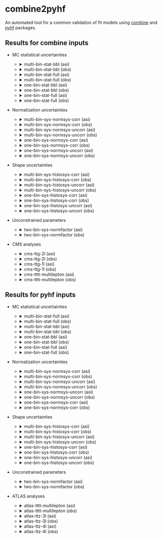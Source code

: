 # combine2pyhf

 An automated tool for a common validation of fit models using [combine](https://github.com/cms-analysis/HiggsAnalysis-CombinedLimit) and [pyhf](https://github.com/scikit-hep/pyhf) packages.

## Results for combine inputs

- MC statistical uncertainties

  - <details>

    <summary>multi-bin-stat-bbl (asi)</summary>

    ![multi-bin-stat-bbl (asi)](results/combine/multi-bin-stat-bbl/hist.png?raw=true)

    ![multi-bin-stat-bbl (asi)](results/combine/multi-bin-stat-bbl/time_asi.png?raw=true)

    ![multi-bin-stat-bbl (asi)](results/combine/multi-bin-stat-bbl/nll_shape_asi.png?raw=true)

    ![multi-bin-stat-bbl (asi)](results/combine/multi-bin-stat-bbl/nll_asi.png?raw=true)

    </details>

  - <details>

    <summary>multi-bin-stat-bbl (obs)</summary>

    ![multi-bin-stat-bbl (obs)](results/combine/multi-bin-stat-bbl/hist.png?raw=true)

    ![multi-bin-stat-bbl (obs)](results/combine/multi-bin-stat-bbl/time_obs.png?raw=true)

    ![multi-bin-stat-bbl (obs)](results/combine/multi-bin-stat-bbl/nll_shape_obs.png?raw=true)

    ![multi-bin-stat-bbl (obs)](results/combine/multi-bin-stat-bbl/nll_obs.png?raw=true)

    </details>

  - <details>

    <summary>multi-bin-stat-full (asi)</summary>

    ![multi-bin-stat-full (asi)](results/combine/multi-bin-stat-full/hist.png?raw=true)

    ![multi-bin-stat-full (asi)](results/combine/multi-bin-stat-full/time_asi.png?raw=true)

    ![multi-bin-stat-full (asi)](results/combine/multi-bin-stat-full/nll_shape_asi.png?raw=true)

    ![multi-bin-stat-full (asi)](results/combine/multi-bin-stat-full/nll_asi.png?raw=true)

    </details>

  - <details>

    <summary>multi-bin-stat-full (obs)</summary>

    ![multi-bin-stat-full (obs)](results/combine/multi-bin-stat-full/hist.png?raw=true)

    ![multi-bin-stat-full (obs)](results/combine/multi-bin-stat-full/time_obs.png?raw=true)

    ![multi-bin-stat-full (obs)](results/combine/multi-bin-stat-full/nll_shape_obs.png?raw=true)

    ![multi-bin-stat-full (obs)](results/combine/multi-bin-stat-full/nll_obs.png?raw=true)

    </details>

  - <details>

    <summary>one-bin-stat-bbl (asi)</summary>

    ![one-bin-stat-bbl (asi)](results/combine/one-bin-stat-bbl/hist.png?raw=true)

    ![one-bin-stat-bbl (asi)](results/combine/one-bin-stat-bbl/time_asi.png?raw=true)

    ![one-bin-stat-bbl (asi)](results/combine/one-bin-stat-bbl/nll_shape_asi.png?raw=true)

    ![one-bin-stat-bbl (asi)](results/combine/one-bin-stat-bbl/nll_asi.png?raw=true)

    </details>

  - <details>

    <summary>one-bin-stat-bbl (obs)</summary>

    ![one-bin-stat-bbl (obs)](results/combine/one-bin-stat-bbl/hist.png?raw=true)

    ![one-bin-stat-bbl (obs)](results/combine/one-bin-stat-bbl/time_obs.png?raw=true)

    ![one-bin-stat-bbl (obs)](results/combine/one-bin-stat-bbl/nll_shape_obs.png?raw=true)

    ![one-bin-stat-bbl (obs)](results/combine/one-bin-stat-bbl/nll_obs.png?raw=true)

    </details>

  - <details>

    <summary>one-bin-stat-full (asi)</summary>

    ![one-bin-stat-full (asi)](results/combine/one-bin-stat-full/hist.png?raw=true)

    ![one-bin-stat-full (asi)](results/combine/one-bin-stat-full/time_asi.png?raw=true)

    ![one-bin-stat-full (asi)](results/combine/one-bin-stat-full/nll_shape_asi.png?raw=true)

    ![one-bin-stat-full (asi)](results/combine/one-bin-stat-full/nll_asi.png?raw=true)

    </details>

  - <details>

    <summary>one-bin-stat-full (obs)</summary>

    ![one-bin-stat-full (obs)](results/combine/one-bin-stat-full/hist.png?raw=true)

    ![one-bin-stat-full (obs)](results/combine/one-bin-stat-full/time_obs.png?raw=true)

    ![one-bin-stat-full (obs)](results/combine/one-bin-stat-full/nll_shape_obs.png?raw=true)

    ![one-bin-stat-full (obs)](results/combine/one-bin-stat-full/nll_obs.png?raw=true)

    </details>

- Normalization uncertainties

  - <details>

    <summary>multi-bin-sys-normsys-corr (asi)</summary>

    ![multi-bin-sys-normsys-corr (asi)](results/combine/multi-bin-sys-normsys-corr/hist.png?raw=true)

    ![multi-bin-sys-normsys-corr (asi)](results/combine/multi-bin-sys-normsys-corr/time_asi.png?raw=true)

    ![multi-bin-sys-normsys-corr (asi)](results/combine/multi-bin-sys-normsys-corr/nll_shape_asi.png?raw=true)

    ![multi-bin-sys-normsys-corr (asi)](results/combine/multi-bin-sys-normsys-corr/nll_asi.png?raw=true)

    </details>

  - <details>

    <summary>multi-bin-sys-normsys-corr (obs)</summary>

    ![multi-bin-sys-normsys-corr (obs)](results/combine/multi-bin-sys-normsys-corr/hist.png?raw=true)

    ![multi-bin-sys-normsys-corr (obs)](results/combine/multi-bin-sys-normsys-corr/time_obs.png?raw=true)

    ![multi-bin-sys-normsys-corr (obs)](results/combine/multi-bin-sys-normsys-corr/nll_shape_obs.png?raw=true)

    ![multi-bin-sys-normsys-corr (obs)](results/combine/multi-bin-sys-normsys-corr/nll_obs.png?raw=true)

    </details>

  - <details>

    <summary>multi-bin-sys-normsys-uncorr (asi)</summary>

    ![multi-bin-sys-normsys-uncorr (asi)](results/combine/multi-bin-sys-normsys-uncorr/hist.png?raw=true)

    ![multi-bin-sys-normsys-uncorr (asi)](results/combine/multi-bin-sys-normsys-uncorr/time_asi.png?raw=true)

    ![multi-bin-sys-normsys-uncorr (asi)](results/combine/multi-bin-sys-normsys-uncorr/nll_shape_asi.png?raw=true)

    ![multi-bin-sys-normsys-uncorr (asi)](results/combine/multi-bin-sys-normsys-uncorr/nll_asi.png?raw=true)

    </details>

  - <details>

    <summary>multi-bin-sys-normsys-uncorr (obs)</summary>

    ![multi-bin-sys-normsys-uncorr (obs)](results/combine/multi-bin-sys-normsys-uncorr/hist.png?raw=true)

    ![multi-bin-sys-normsys-uncorr (obs)](results/combine/multi-bin-sys-normsys-uncorr/time_obs.png?raw=true)

    ![multi-bin-sys-normsys-uncorr (obs)](results/combine/multi-bin-sys-normsys-uncorr/nll_shape_obs.png?raw=true)

    ![multi-bin-sys-normsys-uncorr (obs)](results/combine/multi-bin-sys-normsys-uncorr/nll_obs.png?raw=true)

    </details>

  - <details>

    <summary>one-bin-sys-normsys-corr (asi)</summary>

    ![one-bin-sys-normsys-corr (asi)](results/combine/one-bin-sys-normsys-corr/hist.png?raw=true)

    ![one-bin-sys-normsys-corr (asi)](results/combine/one-bin-sys-normsys-corr/time_asi.png?raw=true)

    ![one-bin-sys-normsys-corr (asi)](results/combine/one-bin-sys-normsys-corr/nll_shape_asi.png?raw=true)

    ![one-bin-sys-normsys-corr (asi)](results/combine/one-bin-sys-normsys-corr/nll_asi.png?raw=true)

    </details>

  - <details>

    <summary>one-bin-sys-normsys-corr (obs)</summary>

    ![one-bin-sys-normsys-corr (obs)](results/combine/one-bin-sys-normsys-corr/hist.png?raw=true)

    ![one-bin-sys-normsys-corr (obs)](results/combine/one-bin-sys-normsys-corr/time_obs.png?raw=true)

    ![one-bin-sys-normsys-corr (obs)](results/combine/one-bin-sys-normsys-corr/nll_shape_obs.png?raw=true)

    ![one-bin-sys-normsys-corr (obs)](results/combine/one-bin-sys-normsys-corr/nll_obs.png?raw=true)

    </details>

  - <details>

    <summary>one-bin-sys-normsys-uncorr (asi)</summary>

    ![one-bin-sys-normsys-uncorr (asi)](results/combine/one-bin-sys-normsys-uncorr/hist.png?raw=true)

    ![one-bin-sys-normsys-uncorr (asi)](results/combine/one-bin-sys-normsys-uncorr/time_asi.png?raw=true)

    ![one-bin-sys-normsys-uncorr (asi)](results/combine/one-bin-sys-normsys-uncorr/nll_shape_asi.png?raw=true)

    ![one-bin-sys-normsys-uncorr (asi)](results/combine/one-bin-sys-normsys-uncorr/nll_asi.png?raw=true)

    </details>

  - <details>

    <summary>one-bin-sys-normsys-uncorr (obs)</summary>

    ![one-bin-sys-normsys-uncorr (obs)](results/combine/one-bin-sys-normsys-uncorr/hist.png?raw=true)

    ![one-bin-sys-normsys-uncorr (obs)](results/combine/one-bin-sys-normsys-uncorr/time_obs.png?raw=true)

    ![one-bin-sys-normsys-uncorr (obs)](results/combine/one-bin-sys-normsys-uncorr/nll_shape_obs.png?raw=true)

    ![one-bin-sys-normsys-uncorr (obs)](results/combine/one-bin-sys-normsys-uncorr/nll_obs.png?raw=true)

    </details>

- Shape uncertainties

  - <details>

    <summary>multi-bin-sys-histosys-corr (asi)</summary>

    ![multi-bin-sys-histosys-corr (asi)](results/combine/multi-bin-sys-histosys-corr/hist.png?raw=true)

    ![multi-bin-sys-histosys-corr (asi)](results/combine/multi-bin-sys-histosys-corr/time_asi.png?raw=true)

    ![multi-bin-sys-histosys-corr (asi)](results/combine/multi-bin-sys-histosys-corr/nll_shape_asi.png?raw=true)

    ![multi-bin-sys-histosys-corr (asi)](results/combine/multi-bin-sys-histosys-corr/nll_asi.png?raw=true)

    </details>

  - <details>

    <summary>multi-bin-sys-histosys-corr (obs)</summary>

    ![multi-bin-sys-histosys-corr (obs)](results/combine/multi-bin-sys-histosys-corr/hist.png?raw=true)

    ![multi-bin-sys-histosys-corr (obs)](results/combine/multi-bin-sys-histosys-corr/time_obs.png?raw=true)

    ![multi-bin-sys-histosys-corr (obs)](results/combine/multi-bin-sys-histosys-corr/nll_shape_obs.png?raw=true)

    ![multi-bin-sys-histosys-corr (obs)](results/combine/multi-bin-sys-histosys-corr/nll_obs.png?raw=true)

    </details>

  - <details>

    <summary>multi-bin-sys-histosys-uncorr (asi)</summary>

    ![multi-bin-sys-histosys-uncorr (asi)](results/combine/multi-bin-sys-histosys-uncorr/hist.png?raw=true)

    ![multi-bin-sys-histosys-uncorr (asi)](results/combine/multi-bin-sys-histosys-uncorr/time_asi.png?raw=true)

    ![multi-bin-sys-histosys-uncorr (asi)](results/combine/multi-bin-sys-histosys-uncorr/nll_shape_asi.png?raw=true)

    ![multi-bin-sys-histosys-uncorr (asi)](results/combine/multi-bin-sys-histosys-uncorr/nll_asi.png?raw=true)

    </details>

  - <details>

    <summary>multi-bin-sys-histosys-uncorr (obs)</summary>

    ![multi-bin-sys-histosys-uncorr (obs)](results/combine/multi-bin-sys-histosys-uncorr/hist.png?raw=true)

    ![multi-bin-sys-histosys-uncorr (obs)](results/combine/multi-bin-sys-histosys-uncorr/time_obs.png?raw=true)

    ![multi-bin-sys-histosys-uncorr (obs)](results/combine/multi-bin-sys-histosys-uncorr/nll_shape_obs.png?raw=true)

    ![multi-bin-sys-histosys-uncorr (obs)](results/combine/multi-bin-sys-histosys-uncorr/nll_obs.png?raw=true)

    </details>

  - <details>

    <summary>one-bin-sys-histosys-corr (asi)</summary>

    ![one-bin-sys-histosys-corr (asi)](results/combine/one-bin-sys-histosys-corr/hist.png?raw=true)

    ![one-bin-sys-histosys-corr (asi)](results/combine/one-bin-sys-histosys-corr/time_asi.png?raw=true)

    ![one-bin-sys-histosys-corr (asi)](results/combine/one-bin-sys-histosys-corr/nll_shape_asi.png?raw=true)

    ![one-bin-sys-histosys-corr (asi)](results/combine/one-bin-sys-histosys-corr/nll_asi.png?raw=true)

    </details>

  - <details>

    <summary>one-bin-sys-histosys-corr (obs)</summary>

    ![one-bin-sys-histosys-corr (obs)](results/combine/one-bin-sys-histosys-corr/hist.png?raw=true)

    ![one-bin-sys-histosys-corr (obs)](results/combine/one-bin-sys-histosys-corr/time_obs.png?raw=true)

    ![one-bin-sys-histosys-corr (obs)](results/combine/one-bin-sys-histosys-corr/nll_shape_obs.png?raw=true)

    ![one-bin-sys-histosys-corr (obs)](results/combine/one-bin-sys-histosys-corr/nll_obs.png?raw=true)

    </details>

  - <details>

    <summary>one-bin-sys-histosys-uncorr (asi)</summary>

    ![one-bin-sys-histosys-uncorr (asi)](results/combine/one-bin-sys-histosys-uncorr/hist.png?raw=true)

    ![one-bin-sys-histosys-uncorr (asi)](results/combine/one-bin-sys-histosys-uncorr/time_asi.png?raw=true)

    ![one-bin-sys-histosys-uncorr (asi)](results/combine/one-bin-sys-histosys-uncorr/nll_shape_asi.png?raw=true)

    ![one-bin-sys-histosys-uncorr (asi)](results/combine/one-bin-sys-histosys-uncorr/nll_asi.png?raw=true)

    </details>

  - <details>

    <summary>one-bin-sys-histosys-uncorr (obs)</summary>

    ![one-bin-sys-histosys-uncorr (obs)](results/combine/one-bin-sys-histosys-uncorr/hist.png?raw=true)

    ![one-bin-sys-histosys-uncorr (obs)](results/combine/one-bin-sys-histosys-uncorr/time_obs.png?raw=true)

    ![one-bin-sys-histosys-uncorr (obs)](results/combine/one-bin-sys-histosys-uncorr/nll_shape_obs.png?raw=true)

    ![one-bin-sys-histosys-uncorr (obs)](results/combine/one-bin-sys-histosys-uncorr/nll_obs.png?raw=true)

    </details>

- Unconstrained parameters

  - <details>

    <summary>two-bin-sys-normfactor (asi)</summary>

    ![two-bin-sys-normfactor (asi)](results/combine/two-bin-sys-normfactor/hist.png?raw=true)

    ![two-bin-sys-normfactor (asi)](results/combine/two-bin-sys-normfactor/time_asi.png?raw=true)

    ![two-bin-sys-normfactor (asi)](results/combine/two-bin-sys-normfactor/nll_shape_asi.png?raw=true)

    ![two-bin-sys-normfactor (asi)](results/combine/two-bin-sys-normfactor/nll_asi.png?raw=true)

    </details>

  - <details>

    <summary>two-bin-sys-normfactor (obs)</summary>

    ![two-bin-sys-normfactor (obs)](results/combine/two-bin-sys-normfactor/hist.png?raw=true)

    ![two-bin-sys-normfactor (obs)](results/combine/two-bin-sys-normfactor/time_obs.png?raw=true)

    ![two-bin-sys-normfactor (obs)](results/combine/two-bin-sys-normfactor/nll_shape_obs.png?raw=true)

    ![two-bin-sys-normfactor (obs)](results/combine/two-bin-sys-normfactor/nll_obs.png?raw=true)

    </details>

- CMS analyses

  - <details>

    <summary>cms-ttg-2l (asi)</summary>

    ![cms-ttg-2l (asi)](results/combine/cms-ttg-2l/hist.png?raw=true)

    ![cms-ttg-2l (asi)](results/combine/cms-ttg-2l/time_asi.png?raw=true)

    ![cms-ttg-2l (asi)](results/combine/cms-ttg-2l/nll_shape_asi.png?raw=true)

    ![cms-ttg-2l (asi)](results/combine/cms-ttg-2l/nll_asi.png?raw=true)

    </details>

  - <details>

    <summary>cms-ttg-2l (obs)</summary>

    ![cms-ttg-2l (obs)](results/combine/cms-ttg-2l/hist.png?raw=true)

    ![cms-ttg-2l (obs)](results/combine/cms-ttg-2l/time_obs.png?raw=true)

    ![cms-ttg-2l (obs)](results/combine/cms-ttg-2l/nll_shape_obs.png?raw=true)

    ![cms-ttg-2l (obs)](results/combine/cms-ttg-2l/nll_obs.png?raw=true)

    </details>

  - <details>

    <summary>cms-ttg-1l (asi)</summary>

    ![cms-ttg-1l (asi)](results/combine/cms-ttg-1l/hist.png?raw=true)

    ![cms-ttg-1l (asi)](results/combine/cms-ttg-1l/time_asi.png?raw=true)

    ![cms-ttg-1l (asi)](results/combine/cms-ttg-1l/nll_shape_asi.png?raw=true)

    ![cms-ttg-1l (asi)](results/combine/cms-ttg-1l/nll_asi.png?raw=true)

    </details>

  - <details>

    <summary>cms-ttg-1l (obs)</summary>

    ![cms-ttg-1l (obs)](results/combine/cms-ttg-1l/hist.png?raw=true)

    ![cms-ttg-1l (obs)](results/combine/cms-ttg-1l/time_obs.png?raw=true)

    ![cms-ttg-1l (obs)](results/combine/cms-ttg-1l/nll_shape_obs.png?raw=true)

    ![cms-ttg-1l (obs)](results/combine/cms-ttg-1l/nll_obs.png?raw=true)

    </details>

  - <details>

    <summary>cms-tttt-multilepton (asi)</summary>

    ![cms-tttt-multilepton (asi)](results/combine/cms-tttt-multilepton/hist.png?raw=true)

    ![cms-tttt-multilepton (asi)](results/combine/cms-tttt-multilepton/time_asi.png?raw=true)

    ![cms-tttt-multilepton (asi)](results/combine/cms-tttt-multilepton/nll_shape_asi.png?raw=true)

    ![cms-tttt-multilepton (asi)](results/combine/cms-tttt-multilepton/nll_asi.png?raw=true)

    </details>

  - <details>

    <summary>cms-tttt-multilepton (obs)</summary>

    ![cms-tttt-multilepton (obs)](results/combine/cms-tttt-multilepton/hist.png?raw=true)

    ![cms-tttt-multilepton (obs)](results/combine/cms-tttt-multilepton/time_obs.png?raw=true)

    ![cms-tttt-multilepton (obs)](results/combine/cms-tttt-multilepton/nll_shape_obs.png?raw=true)

    ![cms-tttt-multilepton (obs)](results/combine/cms-tttt-multilepton/nll_obs.png?raw=true)

    </details>

## Results for pyhf inputs

- MC statistical uncertainties

  - <details>

    <summary>multi-bin-stat-full (asi)</summary>

    ![multi-bin-stat-full (asi)](results/pyhf/multi-bin-stat-full/hist.png?raw=true)

    ![multi-bin-stat-full (asi)](results/pyhf/multi-bin-stat-full/time_asi.png?raw=true)

    ![multi-bin-stat-full (asi)](results/pyhf/multi-bin-stat-full/nll_shape_asi.png?raw=true)

    ![multi-bin-stat-full (asi)](results/pyhf/multi-bin-stat-full/nll_asi.png?raw=true)

    </details>

  - <details>

    <summary>multi-bin-stat-full (obs)</summary>

    ![multi-bin-stat-full (obs)](results/pyhf/multi-bin-stat-full/hist.png?raw=true)

    ![multi-bin-stat-full (obs)](results/pyhf/multi-bin-stat-full/time_obs.png?raw=true)

    ![multi-bin-stat-full (obs)](results/pyhf/multi-bin-stat-full/nll_shape_obs.png?raw=true)

    ![multi-bin-stat-full (obs)](results/pyhf/multi-bin-stat-full/nll_obs.png?raw=true)

    </details>

  - <details>

    <summary>multi-bin-stat-bbl (asi)</summary>

    ![multi-bin-stat-bbl (asi)](results/pyhf/multi-bin-stat-bbl/hist.png?raw=true)

    ![multi-bin-stat-bbl (asi)](results/pyhf/multi-bin-stat-bbl/time_asi.png?raw=true)

    ![multi-bin-stat-bbl (asi)](results/pyhf/multi-bin-stat-bbl/nll_shape_asi.png?raw=true)

    ![multi-bin-stat-bbl (asi)](results/pyhf/multi-bin-stat-bbl/nll_asi.png?raw=true)

    </details>

  - <details>

    <summary>multi-bin-stat-bbl (obs)</summary>

    ![multi-bin-stat-bbl (obs)](results/pyhf/multi-bin-stat-bbl/hist.png?raw=true)

    ![multi-bin-stat-bbl (obs)](results/pyhf/multi-bin-stat-bbl/time_obs.png?raw=true)

    ![multi-bin-stat-bbl (obs)](results/pyhf/multi-bin-stat-bbl/nll_shape_obs.png?raw=true)

    ![multi-bin-stat-bbl (obs)](results/pyhf/multi-bin-stat-bbl/nll_obs.png?raw=true)

    </details>

  - <details>

    <summary>one-bin-stat-bbl (asi)</summary>

    ![one-bin-stat-bbl (asi)](results/pyhf/one-bin-stat-bbl/hist.png?raw=true)

    ![one-bin-stat-bbl (asi)](results/pyhf/one-bin-stat-bbl/time_asi.png?raw=true)

    ![one-bin-stat-bbl (asi)](results/pyhf/one-bin-stat-bbl/nll_shape_asi.png?raw=true)

    ![one-bin-stat-bbl (asi)](results/pyhf/one-bin-stat-bbl/nll_asi.png?raw=true)

    </details>

  - <details>

    <summary>one-bin-stat-bbl (obs)</summary>

    ![one-bin-stat-bbl (obs)](results/pyhf/one-bin-stat-bbl/hist.png?raw=true)

    ![one-bin-stat-bbl (obs)](results/pyhf/one-bin-stat-bbl/time_obs.png?raw=true)

    ![one-bin-stat-bbl (obs)](results/pyhf/one-bin-stat-bbl/nll_shape_obs.png?raw=true)

    ![one-bin-stat-bbl (obs)](results/pyhf/one-bin-stat-bbl/nll_obs.png?raw=true)

    </details>

  - <details>

    <summary>one-bin-stat-full (asi)</summary>

    ![one-bin-stat-full (asi)](results/pyhf/one-bin-stat-full/hist.png?raw=true)

    ![one-bin-stat-full (asi)](results/pyhf/one-bin-stat-full/time_asi.png?raw=true)

    ![one-bin-stat-full (asi)](results/pyhf/one-bin-stat-full/nll_shape_asi.png?raw=true)

    ![one-bin-stat-full (asi)](results/pyhf/one-bin-stat-full/nll_asi.png?raw=true)

    </details>

  - <details>

    <summary>one-bin-stat-full (obs)</summary>

    ![one-bin-stat-full (obs)](results/pyhf/one-bin-stat-full/hist.png?raw=true)

    ![one-bin-stat-full (obs)](results/pyhf/one-bin-stat-full/time_obs.png?raw=true)

    ![one-bin-stat-full (obs)](results/pyhf/one-bin-stat-full/nll_shape_obs.png?raw=true)

    ![one-bin-stat-full (obs)](results/pyhf/one-bin-stat-full/nll_obs.png?raw=true)

    </details>

- Normalization uncertainties

  - <details>

    <summary>multi-bin-sys-normsys-corr (asi)</summary>

    ![multi-bin-sys-normsys-corr (asi)](results/pyhf/multi-bin-sys-normsys-corr/hist.png?raw=true)

    ![multi-bin-sys-normsys-corr (asi)](results/pyhf/multi-bin-sys-normsys-corr/time_asi.png?raw=true)

    ![multi-bin-sys-normsys-corr (asi)](results/pyhf/multi-bin-sys-normsys-corr/nll_shape_asi.png?raw=true)

    ![multi-bin-sys-normsys-corr (asi)](results/pyhf/multi-bin-sys-normsys-corr/nll_asi.png?raw=true)

    </details>

  - <details>

    <summary>multi-bin-sys-normsys-corr (obs)</summary>

    ![multi-bin-sys-normsys-corr (obs)](results/pyhf/multi-bin-sys-normsys-corr/hist.png?raw=true)

    ![multi-bin-sys-normsys-corr (obs)](results/pyhf/multi-bin-sys-normsys-corr/time_obs.png?raw=true)

    ![multi-bin-sys-normsys-corr (obs)](results/pyhf/multi-bin-sys-normsys-corr/nll_shape_obs.png?raw=true)

    ![multi-bin-sys-normsys-corr (obs)](results/pyhf/multi-bin-sys-normsys-corr/nll_obs.png?raw=true)

    </details>

  - <details>

    <summary>multi-bin-sys-normsys-uncorr (asi)</summary>

    ![multi-bin-sys-normsys-uncorr (asi)](results/pyhf/multi-bin-sys-normsys-uncorr/hist.png?raw=true)

    ![multi-bin-sys-normsys-uncorr (asi)](results/pyhf/multi-bin-sys-normsys-uncorr/time_asi.png?raw=true)

    ![multi-bin-sys-normsys-uncorr (asi)](results/pyhf/multi-bin-sys-normsys-uncorr/nll_shape_asi.png?raw=true)

    ![multi-bin-sys-normsys-uncorr (asi)](results/pyhf/multi-bin-sys-normsys-uncorr/nll_asi.png?raw=true)

    </details>

  - <details>

    <summary>multi-bin-sys-normsys-uncorr (obs)</summary>

    ![multi-bin-sys-normsys-uncorr (obs)](results/pyhf/multi-bin-sys-normsys-uncorr/hist.png?raw=true)

    ![multi-bin-sys-normsys-uncorr (obs)](results/pyhf/multi-bin-sys-normsys-uncorr/time_obs.png?raw=true)

    ![multi-bin-sys-normsys-uncorr (obs)](results/pyhf/multi-bin-sys-normsys-uncorr/nll_shape_obs.png?raw=true)

    ![multi-bin-sys-normsys-uncorr (obs)](results/pyhf/multi-bin-sys-normsys-uncorr/nll_obs.png?raw=true)

    </details>

  - <details>

    <summary>one-bin-sys-normsys-uncorr (asi)</summary>

    ![one-bin-sys-normsys-uncorr (asi)](results/pyhf/one-bin-sys-normsys-uncorr/hist.png?raw=true)

    ![one-bin-sys-normsys-uncorr (asi)](results/pyhf/one-bin-sys-normsys-uncorr/time_asi.png?raw=true)

    ![one-bin-sys-normsys-uncorr (asi)](results/pyhf/one-bin-sys-normsys-uncorr/nll_shape_asi.png?raw=true)

    ![one-bin-sys-normsys-uncorr (asi)](results/pyhf/one-bin-sys-normsys-uncorr/nll_asi.png?raw=true)

    </details>

  - <details>

    <summary>one-bin-sys-normsys-uncorr (obs)</summary>

    ![one-bin-sys-normsys-uncorr (obs)](results/pyhf/one-bin-sys-normsys-uncorr/hist.png?raw=true)

    ![one-bin-sys-normsys-uncorr (obs)](results/pyhf/one-bin-sys-normsys-uncorr/time_obs.png?raw=true)

    ![one-bin-sys-normsys-uncorr (obs)](results/pyhf/one-bin-sys-normsys-uncorr/nll_shape_obs.png?raw=true)

    ![one-bin-sys-normsys-uncorr (obs)](results/pyhf/one-bin-sys-normsys-uncorr/nll_obs.png?raw=true)

    </details>

  - <details>

    <summary>one-bin-sys-normsys-corr (asi)</summary>

    ![one-bin-sys-normsys-corr (asi)](results/pyhf/one-bin-sys-normsys-corr/hist.png?raw=true)

    ![one-bin-sys-normsys-corr (asi)](results/pyhf/one-bin-sys-normsys-corr/time_asi.png?raw=true)

    ![one-bin-sys-normsys-corr (asi)](results/pyhf/one-bin-sys-normsys-corr/nll_shape_asi.png?raw=true)

    ![one-bin-sys-normsys-corr (asi)](results/pyhf/one-bin-sys-normsys-corr/nll_asi.png?raw=true)

    </details>

  - <details>

    <summary>one-bin-sys-normsys-corr (obs)</summary>

    ![one-bin-sys-normsys-corr (obs)](results/pyhf/one-bin-sys-normsys-corr/hist.png?raw=true)

    ![one-bin-sys-normsys-corr (obs)](results/pyhf/one-bin-sys-normsys-corr/time_obs.png?raw=true)

    ![one-bin-sys-normsys-corr (obs)](results/pyhf/one-bin-sys-normsys-corr/nll_shape_obs.png?raw=true)

    ![one-bin-sys-normsys-corr (obs)](results/pyhf/one-bin-sys-normsys-corr/nll_obs.png?raw=true)

    </details>

- Shape uncertainties

  - <details>

    <summary>multi-bin-sys-histosys-corr (asi)</summary>

    ![multi-bin-sys-histosys-corr (asi)](results/pyhf/multi-bin-sys-histosys-corr/hist.png?raw=true)

    ![multi-bin-sys-histosys-corr (asi)](results/pyhf/multi-bin-sys-histosys-corr/time_asi.png?raw=true)

    ![multi-bin-sys-histosys-corr (asi)](results/pyhf/multi-bin-sys-histosys-corr/nll_shape_asi.png?raw=true)

    ![multi-bin-sys-histosys-corr (asi)](results/pyhf/multi-bin-sys-histosys-corr/nll_asi.png?raw=true)

    </details>

  - <details>

    <summary>multi-bin-sys-histosys-corr (obs)</summary>

    ![multi-bin-sys-histosys-corr (obs)](results/pyhf/multi-bin-sys-histosys-corr/hist.png?raw=true)

    ![multi-bin-sys-histosys-corr (obs)](results/pyhf/multi-bin-sys-histosys-corr/time_obs.png?raw=true)

    ![multi-bin-sys-histosys-corr (obs)](results/pyhf/multi-bin-sys-histosys-corr/nll_shape_obs.png?raw=true)

    ![multi-bin-sys-histosys-corr (obs)](results/pyhf/multi-bin-sys-histosys-corr/nll_obs.png?raw=true)

    </details>

  - <details>

    <summary>multi-bin-sys-histosys-uncorr (asi)</summary>

    ![multi-bin-sys-histosys-uncorr (asi)](results/pyhf/multi-bin-sys-histosys-uncorr/hist.png?raw=true)

    ![multi-bin-sys-histosys-uncorr (asi)](results/pyhf/multi-bin-sys-histosys-uncorr/time_asi.png?raw=true)

    ![multi-bin-sys-histosys-uncorr (asi)](results/pyhf/multi-bin-sys-histosys-uncorr/nll_shape_asi.png?raw=true)

    ![multi-bin-sys-histosys-uncorr (asi)](results/pyhf/multi-bin-sys-histosys-uncorr/nll_asi.png?raw=true)

    </details>

  - <details>

    <summary>multi-bin-sys-histosys-uncorr (obs)</summary>

    ![multi-bin-sys-histosys-uncorr (obs)](results/pyhf/multi-bin-sys-histosys-uncorr/hist.png?raw=true)

    ![multi-bin-sys-histosys-uncorr (obs)](results/pyhf/multi-bin-sys-histosys-uncorr/time_obs.png?raw=true)

    ![multi-bin-sys-histosys-uncorr (obs)](results/pyhf/multi-bin-sys-histosys-uncorr/nll_shape_obs.png?raw=true)

    ![multi-bin-sys-histosys-uncorr (obs)](results/pyhf/multi-bin-sys-histosys-uncorr/nll_obs.png?raw=true)

    </details>

  - <details>

    <summary>one-bin-sys-histosys-corr (asi)</summary>

    ![one-bin-sys-histosys-corr (asi)](results/pyhf/one-bin-sys-histosys-corr/hist.png?raw=true)

    ![one-bin-sys-histosys-corr (asi)](results/pyhf/one-bin-sys-histosys-corr/time_asi.png?raw=true)

    ![one-bin-sys-histosys-corr (asi)](results/pyhf/one-bin-sys-histosys-corr/nll_shape_asi.png?raw=true)

    ![one-bin-sys-histosys-corr (asi)](results/pyhf/one-bin-sys-histosys-corr/nll_asi.png?raw=true)

    </details>

  - <details>

    <summary>one-bin-sys-histosys-corr (obs)</summary>

    ![one-bin-sys-histosys-corr (obs)](results/pyhf/one-bin-sys-histosys-corr/hist.png?raw=true)

    ![one-bin-sys-histosys-corr (obs)](results/pyhf/one-bin-sys-histosys-corr/time_obs.png?raw=true)

    ![one-bin-sys-histosys-corr (obs)](results/pyhf/one-bin-sys-histosys-corr/nll_shape_obs.png?raw=true)

    ![one-bin-sys-histosys-corr (obs)](results/pyhf/one-bin-sys-histosys-corr/nll_obs.png?raw=true)

    </details>

  - <details>

    <summary>one-bin-sys-histosys-uncorr (asi)</summary>

    ![one-bin-sys-histosys-uncorr (asi)](results/pyhf/one-bin-sys-histosys-uncorr/hist.png?raw=true)

    ![one-bin-sys-histosys-uncorr (asi)](results/pyhf/one-bin-sys-histosys-uncorr/time_asi.png?raw=true)

    ![one-bin-sys-histosys-uncorr (asi)](results/pyhf/one-bin-sys-histosys-uncorr/nll_shape_asi.png?raw=true)

    ![one-bin-sys-histosys-uncorr (asi)](results/pyhf/one-bin-sys-histosys-uncorr/nll_asi.png?raw=true)

    </details>

  - <details>

    <summary>one-bin-sys-histosys-uncorr (obs)</summary>

    ![one-bin-sys-histosys-uncorr (obs)](results/pyhf/one-bin-sys-histosys-uncorr/hist.png?raw=true)

    ![one-bin-sys-histosys-uncorr (obs)](results/pyhf/one-bin-sys-histosys-uncorr/time_obs.png?raw=true)

    ![one-bin-sys-histosys-uncorr (obs)](results/pyhf/one-bin-sys-histosys-uncorr/nll_shape_obs.png?raw=true)

    ![one-bin-sys-histosys-uncorr (obs)](results/pyhf/one-bin-sys-histosys-uncorr/nll_obs.png?raw=true)

    </details>

- Unconstrained parameters

  - <details>

    <summary>two-bin-sys-normfactor (asi)</summary>

    ![two-bin-sys-normfactor (asi)](results/pyhf/two-bin-sys-normfactor/hist.png?raw=true)

    ![two-bin-sys-normfactor (asi)](results/pyhf/two-bin-sys-normfactor/time_asi.png?raw=true)

    ![two-bin-sys-normfactor (asi)](results/pyhf/two-bin-sys-normfactor/nll_shape_asi.png?raw=true)

    ![two-bin-sys-normfactor (asi)](results/pyhf/two-bin-sys-normfactor/nll_asi.png?raw=true)

    </details>

  - <details>

    <summary>two-bin-sys-normfactor (obs)</summary>

    ![two-bin-sys-normfactor (obs)](results/pyhf/two-bin-sys-normfactor/hist.png?raw=true)

    ![two-bin-sys-normfactor (obs)](results/pyhf/two-bin-sys-normfactor/time_obs.png?raw=true)

    ![two-bin-sys-normfactor (obs)](results/pyhf/two-bin-sys-normfactor/nll_shape_obs.png?raw=true)

    ![two-bin-sys-normfactor (obs)](results/pyhf/two-bin-sys-normfactor/nll_obs.png?raw=true)

    </details>

- ATLAS analyses

  - <details>

    <summary>atlas-tttt-multilepton (asi)</summary>

    ![atlas-tttt-multilepton (asi)](results/pyhf/atlas-tttt-multilepton/hist.png?raw=true)

    ![atlas-tttt-multilepton (asi)](results/pyhf/atlas-tttt-multilepton/time_asi.png?raw=true)

    ![atlas-tttt-multilepton (asi)](results/pyhf/atlas-tttt-multilepton/nll_shape_asi.png?raw=true)

    ![atlas-tttt-multilepton (asi)](results/pyhf/atlas-tttt-multilepton/nll_asi.png?raw=true)

    </details>

  - <details>

    <summary>atlas-tttt-multilepton (obs)</summary>

    ![atlas-tttt-multilepton (obs)](results/pyhf/atlas-tttt-multilepton/hist.png?raw=true)

    ![atlas-tttt-multilepton (obs)](results/pyhf/atlas-tttt-multilepton/time_obs.png?raw=true)

    ![atlas-tttt-multilepton (obs)](results/pyhf/atlas-tttt-multilepton/nll_shape_obs.png?raw=true)

    ![atlas-tttt-multilepton (obs)](results/pyhf/atlas-tttt-multilepton/nll_obs.png?raw=true)

    </details>

  - <details>

    <summary>atlas-ttz-3l (asi)</summary>

    ![atlas-ttz-3l (asi)](results/pyhf/atlas-ttz-3l/hist.png?raw=true)

    ![atlas-ttz-3l (asi)](results/pyhf/atlas-ttz-3l/time_asi.png?raw=true)

    ![atlas-ttz-3l (asi)](results/pyhf/atlas-ttz-3l/nll_shape_asi.png?raw=true)

    ![atlas-ttz-3l (asi)](results/pyhf/atlas-ttz-3l/nll_asi.png?raw=true)

    </details>

  - <details>

    <summary>atlas-ttz-3l (obs)</summary>

    ![atlas-ttz-3l (obs)](results/pyhf/atlas-ttz-3l/hist.png?raw=true)

    ![atlas-ttz-3l (obs)](results/pyhf/atlas-ttz-3l/time_obs.png?raw=true)

    ![atlas-ttz-3l (obs)](results/pyhf/atlas-ttz-3l/nll_shape_obs.png?raw=true)

    ![atlas-ttz-3l (obs)](results/pyhf/atlas-ttz-3l/nll_obs.png?raw=true)

    </details>

  - <details>

    <summary>atlas-ttz-4l (asi)</summary>

    ![atlas-ttz-4l (asi)](results/pyhf/atlas-ttz-4l/hist.png?raw=true)

    ![atlas-ttz-4l (asi)](results/pyhf/atlas-ttz-4l/time_asi.png?raw=true)

    ![atlas-ttz-4l (asi)](results/pyhf/atlas-ttz-4l/nll_shape_asi.png?raw=true)

    ![atlas-ttz-4l (asi)](results/pyhf/atlas-ttz-4l/nll_asi.png?raw=true)

    </details>

  - <details>

    <summary>atlas-ttz-4l (obs)</summary>

    ![atlas-ttz-4l (obs)](results/pyhf/atlas-ttz-4l/hist.png?raw=true)

    ![atlas-ttz-4l (obs)](results/pyhf/atlas-ttz-4l/time_obs.png?raw=true)

    ![atlas-ttz-4l (obs)](results/pyhf/atlas-ttz-4l/nll_shape_obs.png?raw=true)

    ![atlas-ttz-4l (obs)](results/pyhf/atlas-ttz-4l/nll_obs.png?raw=true)

    </details>

